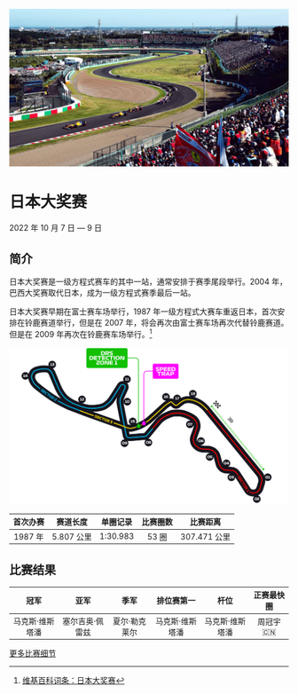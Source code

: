 ![日本大奖赛](/media/img/photos/jp.jpg)

# 日本大奖赛

2022 年 10 月 7 日 — 9 日

## 简介

日本大奖赛是一级方程式赛车的其中一站，通常安排于赛季尾段举行。2004 年，巴西大奖赛取代日本，成为一级方程式赛季最后一站。

日本大奖赛早期在富士赛车场举行，1987 年一级方程式大赛车重返日本，首次安排在铃鹿赛道举行，但是在 2007 年，将会再次由富士赛车场再次代替铃鹿赛道。但是在 2009 年再次在铃鹿赛车场举行。[^1]

![赛道图](../../media/img/circuits/jp-2022.png)

| 首次办赛 |  赛道长度  | 单圈记录 | 比赛圈数 |   比赛距离   |
| :------: | :--------: | :------: | :------: | :----------: |
| 1987 年  | 5.807 公里 | 1:30.983 |  53 圈   | 307.471 公里 |

## 比赛结果

|      冠军       |      亚军       |     季军      |   排位赛第一    |      杆位       | 正赛最快圈  |
| :-------------: | :-------------: | :-----------: | :-------------: | :-------------: | :---------: |
| 马克斯·维斯塔潘 | 塞尔吉奥·佩雷兹 | 夏尔·勒克莱尔 | 马克斯·维斯塔潘 | 马克斯·维斯塔潘 | 周冠宇 :cn: |

[更多比赛细节](https://www.formula1.com/en/racing/2022/Japan.html)

[^1]: [维基百科词条：日本大奖赛](https://zh.wikipedia.org/wiki/%E6%97%A5%E6%9C%AC%E5%A4%A7%E7%8D%8E%E8%B3%BD)
